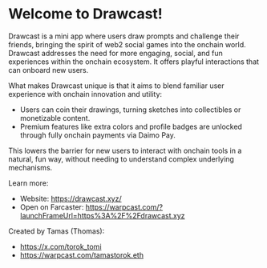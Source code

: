 # Welcome to Drawcast!

Drawcast is a mini app where users draw prompts and challenge their friends, bringing the spirit of web2 social games into the onchain world. Drawcast addresses the need for more engaging, social, and fun experiences within the onchain ecosystem. It offers playful interactions that can onboard new users.


What makes Drawcast unique is that it aims to blend familiar user experience with onchain innovation and utility:
- Users can coin their drawings, turning sketches into collectibles or monetizable content.
- Premium features like extra colors and profile badges are unlocked through fully onchain payments via Daimo Pay.

This lowers the barrier for new users to interact with onchain tools in a natural, fun way, without needing to understand complex underlying mechanisms.

Learn more:
- Website: https://drawcast.xyz/
- Open on Farcaster: https://warpcast.com/?launchFrameUrl=https%3A%2F%2Fdrawcast.xyz

Created by Tamas (Thomas):
- https://x.com/torok_tomi
- https://warpcast.com/tamastorok.eth
